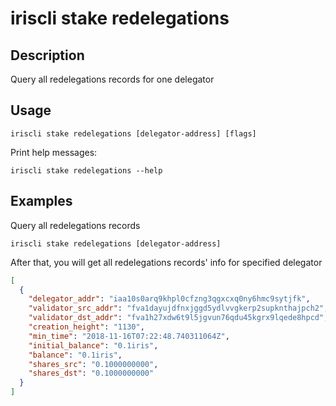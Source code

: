 # iriscli stake redelegations

## Description

Query all redelegations records for one delegator

## Usage

```
iriscli stake redelegations [delegator-address] [flags]
```
Print help messages:
```
iriscli stake redelegations --help
```

## Examples

Query all redelegations records
```
iriscli stake redelegations [delegator-address]
```

After that, you will get all redelegations records' info for specified delegator

```json
[
  {
    "delegator_addr": "iaa10s0arq9khpl0cfzng3qgxcxq0ny6hmc9sytjfk",
    "validator_src_addr": "fva1dayujdfnxjggd5ydlvvgkerp2supknthajpch2",
    "validator_dst_addr": "fva1h27xdw6t9l5jgvun76qdu45kgrx9lqede8hpcd",
    "creation_height": "1130",
    "min_time": "2018-11-16T07:22:48.740311064Z",
    "initial_balance": "0.1iris",
    "balance": "0.1iris",
    "shares_src": "0.1000000000",
    "shares_dst": "0.1000000000"
  }
]
```
